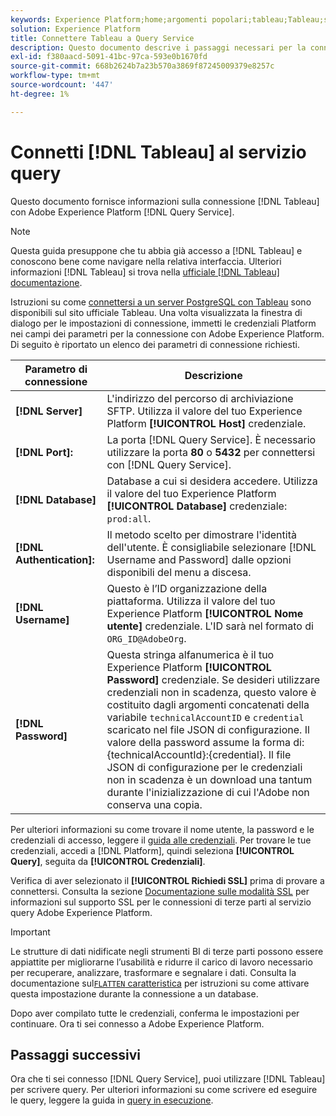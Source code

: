```yaml
---
keywords: Experience Platform;home;argomenti popolari;tableau;Tableau;servizio query;servizio query;connessione al servizio query;
solution: Experience Platform
title: Connettere Tableau a Query Service
description: Questo documento descrive i passaggi necessari per la connessione di Tableau con Adobe Experience Platform Query Service.
exl-id: f380aacd-5091-41bc-97ca-593e0b1670fd
source-git-commit: 668b2624b7a23b570a3869f87245009379e8257c
workflow-type: tm+mt
source-wordcount: '447'
ht-degree: 1%

---
```


# Connetti [!DNL Tableau] al servizio query

Questo documento fornisce informazioni sulla connessione [!DNL Tableau] con Adobe Experience Platform [!DNL Query Service].

>[!NOTE]
>
> Questa guida presuppone che tu abbia già accesso a [!DNL Tableau] e conoscono bene come navigare nella relativa interfaccia. Ulteriori informazioni [!DNL Tableau] si trova nella [ufficiale [!DNL Tableau] documentazione](https://help.tableau.com/current/pro/desktop/en-us/default.htm).

Istruzioni su come [connettersi a un server PostgreSQL con Tableau](https://help.tableau.com/current/pro/desktop/en-us/examples_postgresql.htm) sono disponibili sul sito ufficiale Tableau. Una volta visualizzata la finestra di dialogo per le impostazioni di connessione, immetti le credenziali Platform nei campi dei parametri per la connessione con Adobe Experience Platform. Di seguito è riportato un elenco dei parametri di connessione richiesti.

| Parametro di connessione | Descrizione |
|---|---|
| **[!DNL Server]** | L&#39;indirizzo del percorso di archiviazione SFTP. Utilizza il valore del tuo Experience Platform **[!UICONTROL Host]** credenziale. |
| **[!DNL Port]:** | La porta [!DNL Query Service]. È necessario utilizzare la porta **80** o **5432** per connettersi con [!DNL Query Service]. |
| **[!DNL Database]** | Database a cui si desidera accedere. Utilizza il valore del tuo Experience Platform **[!UICONTROL Database]** credenziale: `prod:all`. |
| **[!DNL Authentication]:** | Il metodo scelto per dimostrare l&#39;identità dell&#39;utente. È consigliabile selezionare [!DNL Username and Password] dalle opzioni disponibili del menu a discesa. |
| **[!DNL Username]** | Questo è l’ID organizzazione della piattaforma. Utilizza il valore del tuo Experience Platform **[!UICONTROL Nome utente]** credenziale. L&#39;ID sarà nel formato di `ORG_ID@AdobeOrg`. |
| **[!DNL Password]** | Questa stringa alfanumerica è il tuo Experience Platform **[!UICONTROL Password]** credenziale. Se desideri utilizzare credenziali non in scadenza, questo valore è costituito dagli argomenti concatenati della variabile `technicalAccountID` e `credential` scaricato nel file JSON di configurazione. Il valore della password assume la forma di: {technicalAccountId}:{credential}. Il file JSON di configurazione per le credenziali non in scadenza è un download una tantum durante l&#39;inizializzazione di cui l&#39;Adobe non conserva una copia. |

Per ulteriori informazioni su come trovare il nome utente, la password e le credenziali di accesso, leggere il [guida alle credenziali](../ui/credentials.md). Per trovare le tue credenziali, accedi a [!DNL Platform], quindi seleziona **[!UICONTROL Query]**, seguita da **[!UICONTROL Credenziali]**.

Verifica di aver selezionato il **[!UICONTROL Richiedi SSL]** prima di provare a connettersi. Consulta la sezione [Documentazione sulle modalità SSL](./ssl-modes.md) per informazioni sul supporto SSL per le connessioni di terze parti al servizio query Adobe Experience Platform.

>[!IMPORTANT]
>
>Le strutture di dati nidificate negli strumenti BI di terze parti possono essere appiattite per migliorarne l’usabilità e ridurre il carico di lavoro necessario per recuperare, analizzare, trasformare e segnalare i dati. Consulta la documentazione sul[`FLATTEN` caratteristica](../essential-concepts/flatten-nested-data.md) per istruzioni su come attivare questa impostazione durante la connessione a un database.

Dopo aver compilato tutte le credenziali, conferma le impostazioni per continuare. Ora ti sei connesso a Adobe Experience Platform.

## Passaggi successivi

Ora che ti sei connesso [!DNL Query Service], puoi utilizzare [!DNL Tableau] per scrivere query. Per ulteriori informazioni su come scrivere ed eseguire le query, leggere la guida in [query in esecuzione](../best-practices/writing-queries.md).
